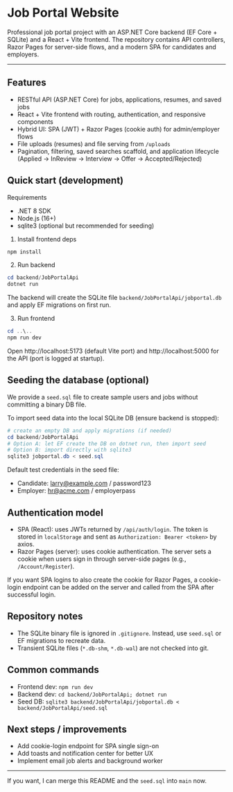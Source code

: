 # Job Portal Website

Professional job portal project with an ASP.NET Core backend (EF Core + SQLite) and a React + Vite frontend. The repository contains API controllers, Razor Pages for server-side flows, and a modern SPA for candidates and employers.

---

## Features

- RESTful API (ASP.NET Core) for jobs, applications, resumes, and saved jobs
- React + Vite frontend with routing, authentication, and responsive components
- Hybrid UI: SPA (JWT) + Razor Pages (cookie auth) for admin/employer flows
- File uploads (resumes) and file serving from `/uploads`
- Pagination, filtering, saved searches scaffold, and application lifecycle (Applied → InReview → Interview → Offer → Accepted/Rejected)

## Quick start (development)

Requirements
- .NET 8 SDK
- Node.js (16+)
- sqlite3 (optional but recommended for seeding)

1. Install frontend deps

```powershell
npm install
```

2. Run backend

```powershell
cd backend/JobPortalApi
dotnet run
```

The backend will create the SQLite file `backend/JobPortalApi/jobportal.db` and apply EF migrations on first run.

3. Run frontend

```powershell
cd ..\..
npm run dev
```

Open http://localhost:5173 (default Vite port) and http://localhost:5000 for the API (port is logged at startup).

## Seeding the database (optional)

We provide a `seed.sql` file to create sample users and jobs without committing a binary DB file.

To import seed data into the local SQLite DB (ensure backend is stopped):

```powershell
# create an empty DB and apply migrations (if needed)
cd backend/JobPortalApi
# Option A: let EF create the DB on dotnet run, then import seed
# Option B: import directly with sqlite3
sqlite3 jobportal.db < seed.sql
```

Default test credentials in the seed file:
- Candidate: larry@example.com / password123
- Employer: hr@acme.com / employerpass

## Authentication model

- SPA (React): uses JWTs returned by `/api/auth/login`. The token is stored in `localStorage` and sent as `Authorization: Bearer <token>` by axios.
- Razor Pages (server): uses cookie authentication. The server sets a cookie when users sign in through server-side pages (e.g., `/Account/Register`).

If you want SPA logins to also create the cookie for Razor Pages, a cookie-login endpoint can be added on the server and called from the SPA after successful login.

## Repository notes

- The SQLite binary file is ignored in `.gitignore`. Instead, use `seed.sql` or EF migrations to recreate data.
- Transient SQLite files (`*.db-shm`, `*.db-wal`) are not checked into git.

## Common commands

- Frontend dev: `npm run dev`
- Backend dev: `cd backend/JobPortalApi; dotnet run`
- Seed DB: `sqlite3 backend/JobPortalApi/jobportal.db < backend/JobPortalApi/seed.sql`

## Next steps / improvements

- Add cookie-login endpoint for SPA single sign-on
- Add toasts and notification center for better UX
- Implement email job alerts and background worker

---

If you want, I can merge this README and the `seed.sql` into `main` now.
